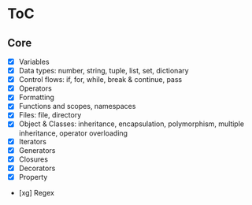 # ToC

## Core

- [x] Variables
- [x] Data types: number, string, tuple, list, set, dictionary
- [x] Control flows: if, for, while, break & continue, pass
- [x] Operators
- [x] Formatting
- [x] Functions and scopes, namespaces
- [x] Files: file, directory
- [x] Object & Classes: inheritance, encapsulation, polymorphism, multiple inheritance, operator overloading
- [x] Iterators
- [x] Generators
- [x] Closures
- [x] Decorators
- [x] Property
- [xg] Regex
